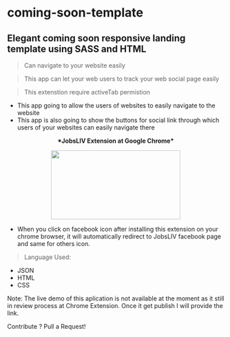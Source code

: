 # coming-soon-template 
## Elegant coming soon responsive landing template using SASS and HTML 



> Can navigate to your website easily

> This app can let your web users to track your web social page easily 

> This extenstion require activeTab permistion 


- This app going to allow the users of websites to easily navigate to the website
- This app is also going to show the buttons for social link through which users of your websites can easily navigate there


<p align="center"> <b> *JobsLIV Extension at Google Chrome*</p> </b>

<p align="center">
  <img width="300" height="160" src="https://www.meghshyam.com/photos/CHROMEEXTENSTION.png">
</p> 

- When you click on facebook icon after installing this extension on your chrome browser, it will automatically redirect to JobsLIV facebook page and same for others icon. 

> Language Used: 

- JSON
- HTML 
- CSS  

Note: The live demo of this aplication is not available at the moment as it still in review process at Chrome Extension. Once it get publish I will provide the link.

Contribute ? Pull a Request! 


